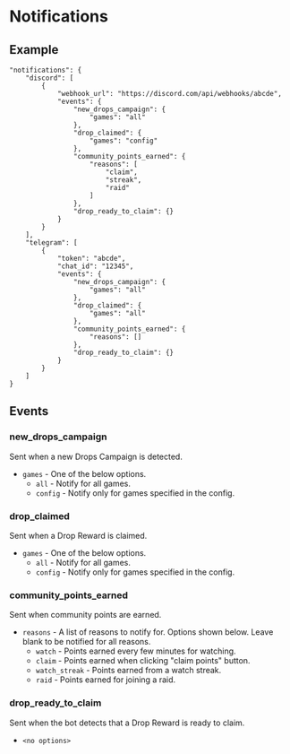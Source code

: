 # Notifications

## Example

```
"notifications": {
    "discord": [
        {
            "webhook_url": "https://discord.com/api/webhooks/abcde",
            "events": {
                "new_drops_campaign": {
                    "games": "all"
                },
                "drop_claimed": {
                    "games": "config"
                },
                "community_points_earned": {
                    "reasons": [
                        "claim",
                        "streak",
                        "raid"
                    ]
                },
                "drop_ready_to_claim": {}
            }
        }
    ],
    "telegram": [
        {
            "token": "abcde",
            "chat_id": "12345",
            "events": {
                "new_drops_campaign": {
                    "games": "all"
                },
                "drop_claimed": {
                    "games": "all"
                },
                "community_points_earned": {
                    "reasons": []
                },
                "drop_ready_to_claim": {}
            }
        }
    ]
}
```

## Events

### new_drops_campaign

Sent when a new Drops Campaign is detected.

- `games` - One of the below options.
  - `all` - Notify for all games.
  - `config` - Notify only for games specified in the config.

### drop_claimed

Sent when a Drop Reward is claimed.

- `games` - One of the below options.
    - `all` - Notify for all games.
    - `config` - Notify only for games specified in the config.
 
### community_points_earned

Sent when community points are earned.

- `reasons` - A list of reasons to notify for. Options shown below. Leave blank to be notified for all reasons.
    - `watch` - Points earned every few minutes for watching.
    - `claim` - Points earned when clicking "claim points" button.
    - `watch_streak` - Points earned from a watch streak.
    - `raid` - Points earned for joining a raid.

### drop_ready_to_claim

Sent when the bot detects that a Drop Reward is ready to claim.

- `<no options>`